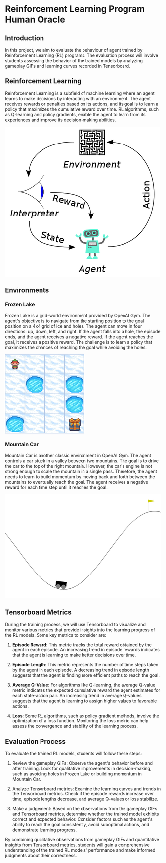 # Reinforcement Learning Program Human Oracle

## Introduction
In this project, we aim to evaluate the behaviour of agent trained by Reinforcement Learning (RL) programs. The evaluation process will involve students assessing the behavior of the trained models by analyzing gameplay GIFs and learning curves recorded in Tensorboard.

## Reinforcement Learning
Reinforcement Learning is a subfield of machine learning where an agent learns to make decisions by interacting with an environment. The agent receives rewards or penalties based on its actions, and its goal is to learn a policy that maximizes the cumulative reward over time. RL algorithms, such as Q-learning and policy gradients, enable the agent to learn from its experiences and improve its decision-making abilities.

![Reinforcement Learning Framework](./picts/Reinforcement_learning_diagram.svg.png)


## Environments

### Frozen Lake
Frozen Lake is a grid-world environment provided by OpenAI Gym. The agent's objective is to navigate from the starting position to the goal position on a 4x4 grid of ice and holes. The agent can move in four directions: up, down, left, and right. If the agent falls into a hole, the episode ends, and the agent receives a negative reward. If the agent reaches the goal, it receives a positive reward. The challenge is to learn a policy that maximizes the chances of reaching the goal while avoiding the holes.

![Frozen Lake GIF](./picts/frozen_lake.gif)

### Mountain Car
Mountain Car is another classic environment in OpenAI Gym. The agent controls a car stuck in a valley between two mountains. The goal is to drive the car to the top of the right mountain. However, the car's engine is not strong enough to scale the mountain in a single pass. Therefore, the agent needs to learn to build momentum by moving back and forth between the mountains to eventually reach the goal. The agent receives a negative reward for each time step until it reaches the goal.

![Mountain Car GIF](./picts/mountain_car_continuous.gif)

## Tensorboard Metrics

During the training process, we will use Tensorboard to visualize and monitor various metrics that provide insights into the learning progress of the RL models. Some key metrics to consider are:

1. **Episode Reward**: This metric tracks the total reward obtained by the agent in each episode. An increasing trend in episode rewards indicates that the agent is learning to make better decisions over time.

2. **Episode Length**: This metric represents the number of time steps taken by the agent in each episode. A decreasing trend in episode length suggests that the agent is finding more efficient paths to reach the goal.

3. **Average Q-Value**: For algorithms like Q-learning, the average Q-value metric indicates the expected cumulative reward the agent estimates for each state-action pair. An increasing trend in average Q-values suggests that the agent is learning to assign higher values to favorable actions.

4. **Loss**: Some RL algorithms, such as policy gradient methods, involve the optimization of a loss function. Monitoring the loss metric can help assess the convergence and stability of the learning process.

## Evaluation Process

To evaluate the trained RL models, students will follow these steps:

1. Review the gameplay GIFs: Observe the agent's behavior before and after training. Look for qualitative improvements in decision-making, such as avoiding holes in Frozen Lake or building momentum in Mountain Car.

2. Analyze Tensorboard metrics: Examine the learning curves and trends in the Tensorboard metrics. Check if the episode rewards increase over time, episode lengths decrease, and average Q-values or loss stabilize.

3. Make a judgement: Based on the observations from the gameplay GIFs and Tensorboard metrics, determine whether the trained model exhibits correct and expected behavior. Consider factors such as the agent's ability to reach the goal consistently, avoid suboptimal actions, and demonstrate learning progress.

By combining qualitative observations from gameplay GIFs and quantitative insights from Tensorboard metrics, students will gain a comprehensive understanding of the trained RL models' performance and make informed judgments about their correctness.